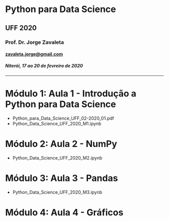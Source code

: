 # Python para Data Science
## UFF 2020
### Prof. Dr. Jorge Zavaleta
#### zavaleta.jorge@gmail.com
##### Niterói, 17 ao 20 de fevreiro de 2020
---
# Módulo 1: Aula 1 - Introdução a Python para Data Science
* Python_para_Data_Science_UFF_02-2020_01.pdf
* Python_Data_Science_UFF_2020_M1.ipynb

# Módulo 2: Aula 2 - NumPy
* Python_Data_Science_UFF_2020_M2.ipynb
# Módulo 3: Aula 3 - Pandas
* Python_Data_Science_UFF_2020_M3.ipynb
# Módulo 4: Aula 4 - Gráficos
